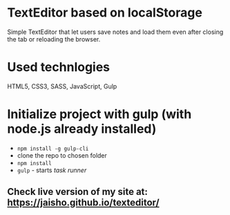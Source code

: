 # TextEditor based on localStorage
Simple TextEditor that let users save notes and load them even after closing the tab or reloading the browser. 

# Used technlogies
HTML5, CSS3, SASS, JavaScript, Gulp

# Initialize project with gulp (with node.js already installed)
- `npm install -g gulp-cli`
- clone the repo to chosen folder
- `npm install`
- `gulp` - starts *task runner*

## Check live version of my site at: https://jaisho.github.io/texteditor/
